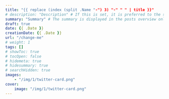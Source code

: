 ```yaml
---
title: "{{ replace (index (split .Name "-") 3) "-" " " | title }}"
# description: "Description" # If this is set, it is preferred to the summary in the <meta name="description" tag>
summary: "Summary" # The summary is displayed in the posts overview only
draft: true
date: {{ .Date }}
creationDate: {{ .Date }}
url: "/change-me"
# weight: 1
tags: []
# showToc: true
# tocOpen: false
# hidemeta: true
# hidesummary: true
# searchHidden: true
images:
    - "/img/1/twitter-card.png"
cover:
    image: "/img/1/twitter-card.png"
---
```

